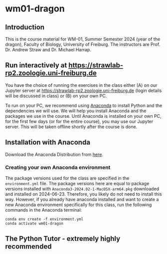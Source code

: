 # wm01-dragon

## Introduction

This is the course material for WM-01, Summer Semester 2024 (year of the
dragon), Faculty of Biology, University of Freiburg. The instructors are Prof.
Dr. Andrew Straw and Dr. Michael Harrap.

## Run interactively at https://strawlab-rp2.zoologie.uni-freiburg.de

You have the choice of running the exercises in the class either (A) on our
Jupyter server at https://strawlab-rp2.zoologie.uni-freiburg.de (login details
will be discussed in class) or (B) on your own PC.

To run on your PC, we recommend using
[Anaconda](https://www.anaconda.com/download) to install Python and the
dependencies we will use. We will help you install Anaconda and the packages we
use in the course. Until Anaconda is installed on your own PC, for the first few
days (or for the entire course), you may use our Jupyter server. This will be
taken offline shortly after the course is done.

## Installation with Anaconda

Download the Anaconda Distribution from [here](https://www.anaconda.com/download).

### Creating your own Anaconda environment

The package versions used for the class are specified in the `environment.yml`
file. The package versions here are equal to package versions installed with
`Anaconda3-2024.02-1-MacOSX-arm64.pkg` downloaded and installed on 2024-06-23. Therefore, you likely do not need to install this way. However, if you already have anaconda installed and want to create a new Anaconda environment specifically for this class, run the following commands in the Anaconda terminal:

```
conda env create -f environment.yml
conda activate wm01-dragon
```

## The Python Tutor - extremely highly recommended